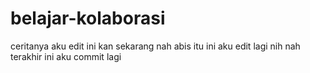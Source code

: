 # belajar-kolaborasi
ceritanya aku edit ini kan sekarang
 nah abis itu ini aku edit lagi nih
nah terakhir ini aku commit lagi
